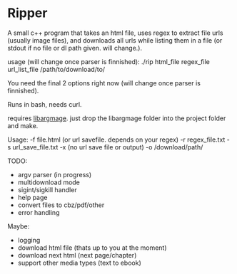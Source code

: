 # Ripper
A small c++ program that takes an html file, uses regex to extract file urls (usually image files), and downloads all urls while listing them in a file (or stdout if no file or dl path given. will change.).

usage (will change once parser is finnished):
./rip html_file regex_file url_list_file /path/to/download/to/

You need the final 2 options right now (will change once parser is finnished).

Runs in bash, needs curl.

requires [libargmage](https://github.com/bin4rym4ge/libargmage).
just drop the libargmage folder into the project folder and make.

Usage:
-f file.html (or url savefile. depends on your regex)
-r regex_file.txt
-s url_save_file.txt
-x (no url save file or output)
-o /download/path/

TODO:
 - argv parser (in progress)
 - multidownload mode
 - sigint/sigkill handler
 - help page
 - convert files to cbz/pdf/other
 - error handling

Maybe:
 - logging
 - download html file (thats up to you at the moment)
 - download next html (next page/chapter)
 - support other media types (text to ebook)
